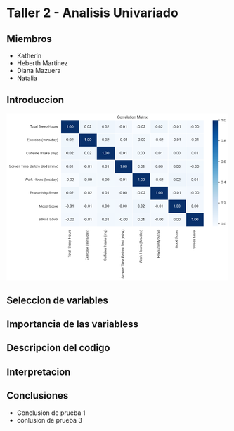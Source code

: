 # Taller 2 - Analisis Univariado

## Miembros

- Katherin
- Heberth Martinez
- Diana Mazuera
- Natalia

## Introduccion

![correlation](assets/correlation_matrix.png)

## Seleccion de variables

## Importancia de las variabless

## Descripcion del codigo

## Interpretacion

## Conclusiones

- Conclusion de prueba 1
- conlusion de prueba 3
